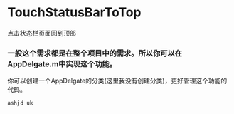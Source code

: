 # TouchStatusBarToTop
点击状态栏页面回到顶部
### 一般这个需求都是在整个项目中的需求。所以你可以在AppDelgate.m中实现这个功能。

你可以创建一个AppDelgate的分类(这里我没有创建分类)，更好管理这个功能的代码。
```
ashjd uk
```
